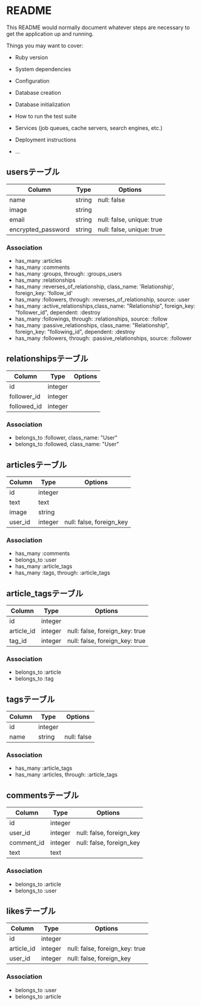 # README

This README would normally document whatever steps are necessary to get the
application up and running.

Things you may want to cover:

* Ruby version

* System dependencies

* Configuration

* Database creation

* Database initialization

* How to run the test suite

* Services (job queues, cache servers, search engines, etc.)

* Deployment instructions

* ...

## usersテーブル

|Column|Type|Options|
|------|----|-------|
|name|string|null: false|
|image|string||
|email|string|null: false, unique: true|
|encrypted_password|string|null: false, unique: true|

### Association
- has_many :articles
- has_many :comments
- has_many :groups, through: :groups_users
- has_many :relationships
- has_many :reverses_of_relationship, class_name: 'Relationship', foreign_key: 'follow_id'
- has_many :followers, through: :reverses_of_relationship, source: :user
- has_many :active_relationships,class_name:  "Relationship", foreign_key: "follower_id", dependent: :destroy
- has_many :followings, through: :relationships, source: :follow
- has_many :passive_relationships, class_name: "Relationship", foreign_key: "following_id", dependent: :destroy
- has_many :followers, through: :passive_relationships, source: :follower

## relationshipsテーブル

|Column|Type|Options|
|------|----|-------|
|id|integer||
|follower_id|integer||
|followed_id|integer||

### Association
- belongs_to :follower, class_name: "User"
- belongs_to :followed, class_name: "User"

## articlesテーブル

|Column|Type|Options|
|------|----|-------|
|id|integer||
|text|text||
|image|string||
|user_id|integer|null: false, foreign_key|

### Association
- has_many :comments
- belongs_to :user
- has_many :article_tags
- has_many :tags, through: :article_tags



## article_tagsテーブル

|Column|Type|Options|
|------|----|-------|
|id|integer||
|article_id|integer|null: false, foreign_key: true|
|tag_id|integer|null: false, foreign_key: true|

### Association
- belongs_to :article
- belongs_to :tag

## tagsテーブル

|Column|Type|Options|
|------|----|-------|
|id|integer||
|name|string|null: false|

### Association
- has_many :article_tags
- has_many :articles, through: :article_tags

## commentsテーブル

|Column|Type|Options|
|------|----|-------|
|id|integer||
|user_id|integer|null: false, foreign_key|
|comment_id|integer|null: false, foreign_key|
|text|text||

### Association
- belongs_to :article
- belongs_to :user

## likesテーブル

|Column|Type|Options|
|------|----|-------|
|id|integer||
|article_id|integer|null: false, foreign_key: true|
|user_id|integer|null: false, foreign_key|

### Association
- belongs_to :user
- belongs_to :article











